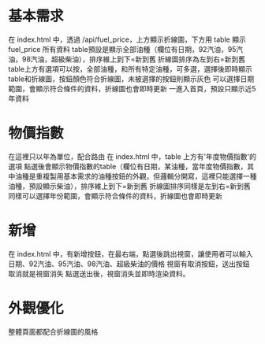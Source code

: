 # 基本需求
在 index.html 中，透過 /api/fuel_price，上方顯示折線圖，下方用 table 顯示 fuel_price 所有資料
table預設是顯示全部油種（欄位有日期，92汽油，95汽油，98汽油，超級柴油），排序維上到下=新到舊
折線圖排序為左到右=新到舊
table上方有選項可以按，全部油種，和所有特定油種，可多選，選擇後即時顯示table和折線圖，按鈕顏色符合折線圖，未被選擇的按鈕則顯示灰色
可以選擇日期範圍，會顯示符合條件的資料，折線圖也會即時更新
一進入首頁，預設只顯示近5年資料

# 物價指數
在這裡只以年為單位，配合路由
在 index.html 中，table 上方有'年度物價指數'的選項
點選後會顯示物價指數的table（欄位有日期，某油種，當年度物價指數，其中油種是重複製用基本需求的油種按鈕的外觀，但邏輯分開寫，這裡只能選擇一種油種，預設顯示柴油），排序維上到下=新到舊
折線圖排序同樣是左到右=新到舊
同樣可以選擇年份範圍，會顯示符合條件的資料，折線圖也會即時更新

# 新增
在 index.html 中，有新增按鈕，在最右端，點選後跳出視窗，讓使用者可以輸入日期、92汽油、95汽油、98汽油、超級柴油的價格
視窗有取消按鈕，送出按鈕
取消就是視窗消失
點選送出後，視窗消失並即時渲染資料。

# 外觀優化
整體頁面都配合折線圖的風格
